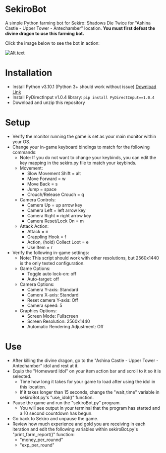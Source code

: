# SekiroBot
A simple Python farming bot for Sekiro: Shadows Die Twice for "Ashina Castle - Upper Tower - Antechamber" location.
**You must first defeat the divine dragon to use this farming bot.**

Click the image below to see the bot in action:

[![Alt text](https://img.youtube.com/vi/1Zt0m8rysnQ/0.jpg)](https://www.youtube.com/watch?v=1Zt0m8rysnQ)

# Installation
- Install Python v3.10.1 (Python 3+ should work without issue) [Download Link](https://www.python.org/downloads/)
- Install PyDirectInput v1.0.4 library: `pip install PyDirectInput==1.0.4`
- Download and unzip this repository

# Setup
- Verify the monitor running the game is set as your main monitor within your OS.
- Change your in-game keyboard bindings to match for the following commands:
    - Note: If you do not want to change your keybinds, you can edit the key mapping in the sekiro.py file to match your keybinds.
    - Movement:
        - Slow Movement Shift = alt
        - Move Forward = w
        - Move Back = s
        - Jump = space
        - Crouch/Release Crouch = q
    - Camera Controls:
        - Camera Up = up arrow key
        - Camera Left = left arrow key
        - Camera Right = right arrow key
        - Camera Reset/Lock On = m
    - Attack Action:
        - Attack = n
        - Grappling Hook = f
        - Action, (hold) Collect Loot = e
        - Use Item = r
- Verify the following in-game settings:
    - Note: This script should work with other resolutions, but 2560x1440 is the only tested configuration.
    - Game Options:
        - Toggle auto lock-on: off
        - Auto-target: off
    - Camera Options:
        - Camera Y-axis: Standard
        - Camera X-axis: Standard
        - Reset camera Y-axis: Off
        - Camera speed: 5
    - Graphics Options:
        - Screen Mode: Fullscreen
        - Screen Resolution: 2560x1440
        - Automatic Rendering Adjustment: Off

# Use
- After killing the divine dragon, go to the "Ashina Castle - Upper Tower - Antechamber" idol and rest at it.
- Equip the "Homeward Idol" on your item action bar and scroll to it so it is selected.
    - Time how long it takes for your game to load after using the idol in this location.
    - If it takes longer than 15 seconds, change the "wait_time" variable in sekiroBot.py's "use_idol()" function.
- Pause the game and run the "sekiroBot.py" program.
    - You will see output in your terminal that the program has started and a 10 second countdown has begun.
- Go back to Sekiro and unpause the game.
- Review how much experience and gold you are receiving in each iteration and edit the following variables within sekiroBot.py's "print_farm_report()" function:
    - "money_per_rounnd"
    - "exp_per_round"